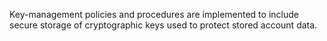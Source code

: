Key-management policies and procedures are implemented to include secure storage of cryptographic keys used to protect stored account data.
